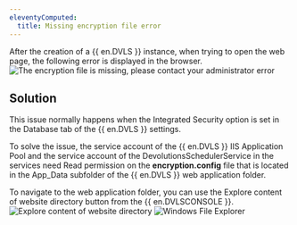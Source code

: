 ```yaml
---
eleventyComputed:
  title: Missing encryption file error
---
```

After the creation of a {{ en.DVLS }} instance, when trying to open the web page, the following error is displayed in the browser.
![The encryption file is missing, please contact your administrator error](https://cdnweb.devolutions.net/docs/en/kb/KB8000.png)

## Solution

This issue normally happens when the Integrated Security option is set in the Database tab of the {{ en.DVLS }} settings.

To solve the issue, the service account of the {{ en.DVLS }} IIS Application Pool and the service account of the DevolutionsSchedulerService in the services need Read permission on the **encryption.config** file that is located in the App_Data subfolder of the {{ en.DVLS }} web application folder.

To navigate to the web application folder, you can use the Explore content of website directory button from the {{ en.DVLSCONSOLE }}.
![Explore content of website directory](https://cdnweb.devolutions.net/docs/en/kb/KB8001.png)
![Windows File Explorer](https://cdnweb.devolutions.net/docs/en/kb/KB8002.png)
